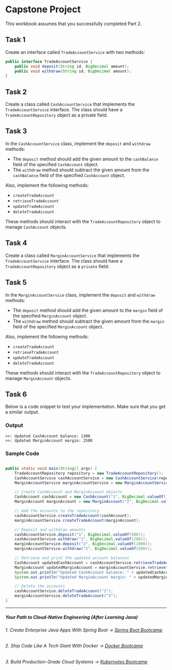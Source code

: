 # Capstone Project

This workbook assumes that you successfully completed Part 2.

## Task 1
Create an interface called `TradeAccountService` with two methods:

```java
public interface TradeAccountService {
    public void deposit(String id, BigDecimal amount);
    public void withdraw(String id, BigDecimal amount);
}
```

## Task 2
Create a class called `CashAccountService` that implements the `TradeAccountService` interface. The class should have a `TradeAccountRepository` object as a private field.

## Task 3
In the `CashAccountService` class, implement the `deposit` and `withdraw` methods:

 - The `deposit` method should add the given amount to the `cashBalance` field of the specified `CashAccount` object.
 - The `withdraw` method should subtract the given amount from the `cashBalance` field of the specified `CashAccount` object.

Also, implement the following methods:

 - `createTradeAccount`
 - `retrieveTradeAccount`
 - `updateTradeAccount`
 - `deleteTradeAccount`

These methods should interact with the `TradeAccountRepository` object to manage `CashAccount` objects.

## Task 4
Create a class called `MarginAccountService` that implements the `TradeAccountService` interface. The class should have a `TradeAccountRepository` object as a `private` field:

## Task 5
In the `MarginAccountService` class, implement the `deposit` and `withdraw` methods:

 - The `deposit` method should add the given amount to the `margin` field of the specified `MarginAccount` object.
 - The `withdraw` method should subtract the given amount from the `margin` field of the specified `MarginAccount` object.

Also, implement the following methods:

 - `createTradeAccount`
 - `retrieveTradeAccount`
 - `updateTradeAccount`
 - `deleteTradeAccount`

These methods should interact with the `TradeAccountRepository` object to manage `MarginAccount` objects.

## Task 6

Below is a code snippet to test your implementation. Make sure that you get a similar output.

### Output
```
>>: Updated CashAccount balance: 1300
>>: Updated MarginAccount margin: 2500
```

### Sample Code
```java

public static void main(String[] args) {
    TradeAccountRepository repository = new TradeAccountRepository();
    CashAccountService cashAccountService = new CashAccountService(repository);
    MarginAccountService marginAccountService = new MarginAccountService(repository);

    // Create CashAccount and MarginAccount objects
    CashAccount cashAccount = new CashAccount("1", BigDecimal.valueOf(1000));
    MarginAccount marginAccount = new MarginAccount("2", BigDecimal.valueOf(2000), BigDecimal.valueOf(10000));

    // Add the accounts to the repository
    cashAccountService.createTradeAccount(cashAccount);
    marginAccountService.createTradeAccount(marginAccount);

    // Deposit and withdraw amounts
    cashAccountService.deposit("1", BigDecimal.valueOf(500));
    cashAccountService.withdraw("1", BigDecimal.valueOf(200));
    marginAccountService.deposit("2", BigDecimal.valueOf(1000));
    marginAccountService.withdraw("2", BigDecimal.valueOf(500));

    // Retrieve and print the updated account balances
    CashAccount updatedCashAccount = cashAccountService.retrieveTradeAccount("1");
    MarginAccount updatedMarginAccount = marginAccountService.retrieveTradeAccount("2");
    System.out.println("Updated CashAccount balance: " + updatedCashAccount.getCashBalance());
    System.out.println("Updated MarginAccount margin: " + updatedMarginAccount.getMargin());

    // Delete the accounts
    cashAccountService.deleteTradeAccount("1");
    marginAccountService.deleteTradeAccount("2");
}
```

----------

##### Your Path to Cloud-Native Engineering (After Learning Java)
###### 1. Create Enterprise Java Apps With Spring Boot → [Spring Boot Bootcamp](https://www.udemy.com/course/the-complete-spring-boot-development-bootcamp/?couponCode=SPRING_BOOTCAMP)
###### 2. Ship Code Like A Tech Giant With Docker → [Docker Bootcamp](https://www.udemy.com/course/docker-bootcamp-conquer-docker-with-real-world-projects/?couponCode=DOCKER_BOOTCAMP)
###### 3. Build Production-Grade Cloud Systems → [Kubernetes Bootcamp](https://kubernetestraining.io/)
